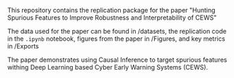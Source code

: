 This repository contains the replication package for the paper "Hunting Spurious Features to Improve Robustness and Interpretability of CEWS"

The data used for the paper can be found in /datasets, the replication code in the `.ipynb` notebook, figures from the paper in /Figures, and key metrics in /Exports

The paper demonstrates using Causal Inference to target spurious features withing Deep Learning based Cyber Early Warning Systems (CEWS). 
